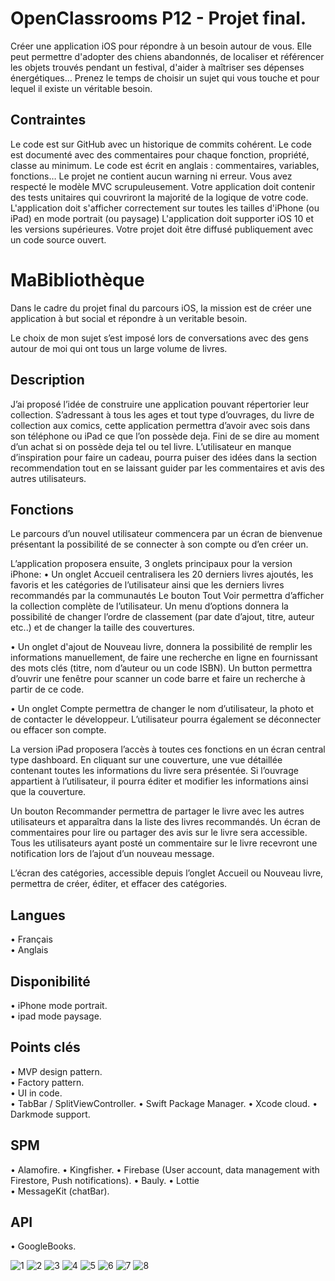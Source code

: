 # OpenClassrooms P12 - Projet final.


Créer une application iOS pour répondre à un besoin autour de vous. 
Elle peut permettre d'adopter des chiens abandonnés, de localiser et référencer les objets trouvés pendant un festival,
d'aider à maîtriser ses dépenses énergétiques… Prenez le temps de choisir un sujet qui vous touche et pour lequel il existe un véritable besoin.

## Contraintes
Le code est sur GitHub avec un historique de commits cohérent.
Le code est documenté avec des commentaires pour chaque fonction, propriété, classe au minimum.
Le code est écrit en anglais : commentaires, variables, fonctions…
Le projet ne contient aucun warning ni erreur.
Vous avez respecté le modèle MVC scrupuleusement.
Votre application doit contenir des tests unitaires qui couvriront la majorité de la logique de votre code.
L'application doit s'afficher correctement sur toutes les tailles d'iPhone (ou iPad) en mode portrait (ou paysage)
L'application doit supporter iOS 10 et les versions supérieures.
Votre projet doit être diffusé publiquement avec un code source ouvert.


# MaBibliothèque

Dans le cadre du projet final du parcours iOS, la mission est de créer une application à but social et répondre à un veritable besoin.

Le choix de mon sujet s’est imposé lors de conversations avec des gens autour de moi qui ont tous un large volume de livres.

## Description
J’ai proposé l’idée de construire une application pouvant répertorier leur collection. 
S’adressant à tous les ages et tout type d’ouvrages, du livre de collection aux comics, cette application permettra d’avoir avec sois dans son téléphone ou iPad ce que l’on possède deja.
Fini de se dire au moment d’un achat si on possède deja tel ou tel livre.
L’utilisateur en manque d’inspiration pour faire un cadeau, pourra puiser des idées dans la section recommendation tout en se laissant guider par les commentaires et avis des autres utilisateurs.

## Fonctions
Le parcours d’un nouvel utilisateur commencera par un écran de bienvenue présentant la possibilité de se connecter à son compte ou d’en créer un.

L’application proposera ensuite, 3 onglets principaux pour la version iPhone:
• Un onglet Accueil centralisera les 20 derniers livres ajoutés, les favoris et les catégories de
l’utilisateur ainsi que les derniers livres recommandés par la communautés
Le bouton Tout Voir permettra d’afficher la collection complète de l’utilisateur.
Un menu d’options donnera la possibilité de changer l’ordre de classement (par date d’ajout, titre, auteur etc..) et de changer la taille des couvertures.

• Un onglet d'ajout de Nouveau livre, donnera la possibilité de remplir les informations manuellement, de faire une recherche en ligne en fournissant des mots clés (titre, nom d’auteur ou un code ISBN). Un button permettra d’ouvrir une fenêtre pour scanner un code barre et faire un recherche à partir de ce code.

• Un onglet Compte permettra de changer le nom d’utilisateur, la photo et de contacter le développeur. L’utilisateur pourra également se déconnecter ou effacer son compte.

La version iPad proposera l’accès à toutes ces fonctions en un écran central type dashboard.
En cliquant sur une couverture, une vue détaillée contenant toutes les informations du livre sera présentée. Si l’ouvrage appartient à l’utilisateur, il pourra éditer et modifier les informations ainsi que la couverture.

Un bouton Recommander permettra de partager le livre avec les autres utilisateurs et apparaîtra dans la liste des livres recommandés.
Un écran de commentaires pour lire ou partager des avis sur le livre sera accessible.
Tous les utilisateurs ayant posté un commentaire sur le livre recevront une notification lors de l’ajout d’un nouveau message.

L’écran des catégories, accessible depuis l’onglet Accueil ou Nouveau livre, permettra de créer, éditer, et effacer des catégories.

## Langues
• Français  
• Anglais   

## Disponibilité
• iPhone mode portrait.    
• ipad mode paysage. 


## Points clés
• MVP design pattern.  
• Factory pattern.  
• UI in code.  
• TabBar / SplitViewController. 
• Swift Package Manager. 
• Xcode cloud. 
• Darkmode support. 

## SPM 
• Alamofire. 
• Kingfisher. 
• Firebase (User account, data management with Firestore, Push notifications). 
• Bauly. 
• Lottie  
• MessageKit (chatBar). 

## API
• GoogleBooks. 



![1](./images/1.PNG) ![2](./images/2.PNG) ![3](./images/3.PNG) ![4](./images/4.PNG) ![5](./images/5.PNG) ![6](./images/6.PNG) ![7](./images/7.PNG) ![8](./images/8.PNG)
